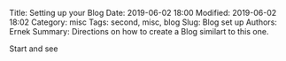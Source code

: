 Title: Setting up your Blog
Date: 2019-06-02 18:00
Modified: 2019-06-02 18:02
Category: misc
Tags: second, misc, blog
Slug: Blog set up
Authors: Ernek
Summary: Directions on how to create a Blog similart to this one. 

Start and see

